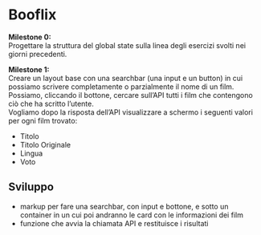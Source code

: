 Booflix
===

**Milestone 0:**  
Progettare la struttura del global state sulla linea degli esercizi svolti nei giorni precedenti.  

**Milestone 1:**  
Creare un layout base con una searchbar (una input e un button) in cui possiamo scrivere completamente o parzialmente il nome di un film. Possiamo, cliccando il  bottone, cercare sull’API tutti i film che contengono ciò che ha scritto l’utente.  
Vogliamo dopo la risposta dell’API visualizzare a schermo i seguenti valori per ogni film trovato: 

- Titolo  
- Titolo Originale  
- Lingua  
- Voto  

## Sviluppo
- markup per fare una searchbar, con input e bottone, e sotto un container in un cui poi andranno le card con le informazioni dei film
- funzione che avvia la chiamata API e restituisce i risultati  

